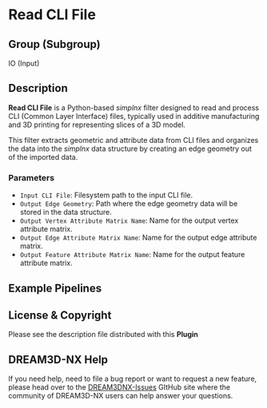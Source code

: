 # Read CLI File

## Group (Subgroup)

IO (Input)

## Description

**Read CLI File** is a Python-based *simplnx* filter designed to read and process CLI (Common Layer Interface) files, typically used in additive manufacturing and 3D printing for representing slices of a 3D model.

This filter extracts geometric and attribute data from CLI files and organizes the data into the *simplnx* data structure by creating an edge geometry out of the imported data.

### Parameters

- `Input CLI File`: Filesystem path to the input CLI file.
- `Output Edge Geometry`: Path where the edge geometry data will be stored in the data structure.
- `Output Vertex Attribute Matrix Name`: Name for the output vertex attribute matrix.
- `Output Edge Attribute Matrix Name`: Name for the output edge attribute matrix.
- `Output Feature Attribute Matrix Name`: Name for the output feature attribute matrix.

## Example Pipelines

## License & Copyright

Please see the description file distributed with this **Plugin**

## DREAM3D-NX Help

If you need help, need to file a bug report or want to request a new feature, please head over to the [DREAM3DNX-Issues](https://github.com/BlueQuartzSoftware/DREAM3DNX-Issues) GItHub site where the community of DREAM3D-NX users can help answer your questions.
